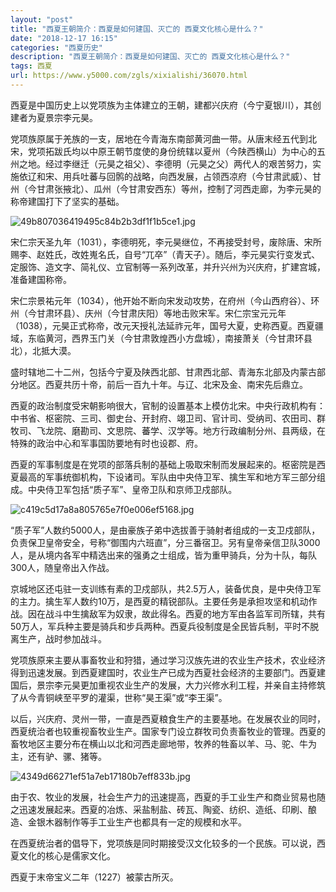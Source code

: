 ```yaml
---
layout: "post"
title: "西夏王朝简介：西夏是如何建国、灭亡的 西夏文化核心是什么？"
date: "2018-12-17 16:15"
categories: "西夏历史"
description: "西夏王朝简介：西夏是如何建国、灭亡的 西夏文化核心是什么？"
tags: 西夏
url: https://www.y5000.com/zgls/xixialishi/36070.html
---
```






西夏是中国历史上以党项族为主体建立的王朝，建都兴庆府（今宁夏银川），其创建者为夏景宗李元昊。

党项族原属于羌族的一支，居地在今青海东南部黄河曲一带。从唐末经五代到北宋，党项拓跋氏均以中原王朝节度使的身份统辖以夏州（今陕西横山）为中心的五州之地。经过李继迁（元昊之祖父）、李德明（元昊之父）两代人的艰苦努力，实施依辽和宋、用兵吐蕃与回鹘的战略，向西发展，占领西凉府（今甘肃武威）、甘州（今甘肃张掖北）、瓜州（今甘肃安西东）等州，控制了河西走廊，为李元昊的称帝建国打下了坚实的基础。

![49b807036419495c84b2b3df1f1b5ce1.jpg](https://img.y5000.com/uploads/allimg/181029/49b807036419495c84b2b3df1f1b5ce1.jpg)

宋仁宗天圣九年（1031），李德明死，李元昊继位，不再接受封号，废除唐、宋所赐李、赵姓氏，改姓嵬名氏，自号“兀卒”（青天子）。随后，李元昊实行变发式、定服饰、造文字、简礼仪、立官制等一系列改革，并升兴州为兴庆府，扩建宫城，准备建国称帝。

宋仁宗景祐元年（1034），他开始不断向宋发动攻势，在府州（今山西府谷）、环州（今甘肃环县）、庆州（今甘肃庆阳）等地击败宋军。宋仁宗宝元元年（1038），元昊正式称帝，改元天授礼法延祚元年，国号大夏，史称西夏。西夏疆域，东临黄河，西界玉门关（今甘肃敦煌西小方盘城），南接萧关（今甘肃环县北），北抵大漠。

盛时辖地二十二州，包括今宁夏及陕西北部、甘肃西北部、青海东北部及内蒙古部分地区。西夏共历十帝，前后一百九十年。与辽、北宋及金、南宋先后鼎立。

西夏的政治制度受宋朝影响很大，官制的设置基本上模仿北宋。中央行政机构有：中书省、枢密院、三司、御史台、开封府、翊卫司、官计司、受纳司、农田司、群牧司、飞龙院、磨勘司、文思院、蕃学、汉学等。地方行政编制分州、县两级，在特殊的政治中心和军事国防要地有时也设郡、府。  

西夏的军事制度是在党项的部落兵制的基础上吸取宋制而发展起来的。枢密院是西夏最高的军事统御机构，下设诸司。军队由中央侍卫军、擒生军和地方军三部分组成。中央侍卫军包括“质子军”、皇帝卫队和京师卫戍部队。

![c419c5d17a8a805765e7f0e006ef5168.jpg](https://img.y5000.com/uploads/allimg/181029/c419c5d17a8a805765e7f0e006ef5168.jpg)

“质子军”人数约5000人，是由豪族子弟中选拔善于骑射者组成的一支卫戍部队，负责保卫皇帝安全，号称“御围内六班直”，分三番宿卫。另有皇帝亲信卫队3000人，是从境内各军中精选出来的强勇之士组成，皆为重甲骑兵，分为十队，每队300人，随皇帝出入作战。

京城地区还屯驻一支训练有素的卫戍部队，共2.5万人，装备优良，是中央侍卫军的主力。擒生军人数约10万，是西夏的精锐部队。主要任务是承担攻坚和机动作战。因在战斗中生擒敌军为奴隶，故此得名。西夏的地方军由各监军司所辖，共有50万人，军兵种主要是骑兵和步兵两种。西夏兵役制度是全民皆兵制，平时不脱离生产，战时参加战斗。

党项族原来主要从事畜牧业和狩猎，通过学习汉族先进的农业生产技术，农业经济得到迅速发展。到西夏建国时，农业生产已成为西夏社会经济的主要部门。西夏建国后，景宗李元昊更加重视农业生产的发展，大力兴修水利工程，并亲自主持修筑了从今青铜峡至平罗的灌渠，世称“昊王渠”或“李王渠”。

以后，兴庆府、灵州一带，一直是西夏粮食生产的主要基地。在发展农业的同时，西夏统治者也较重视畜牧业生产。国家专门设立群牧司负责畜牧业的管理。西夏的畜牧地区主要分布在横山以北和河西走廊地带，牧养的牲畜以羊、马、驼、牛为主，还有驴、骡、猪等。

![4349d66271ef51a7eb17180b7eff833b.jpg](https://img.y5000.com/uploads/allimg/181029/4349d66271ef51a7eb17180b7eff833b.jpg)

由于农、牧业的发展，社会生产力的迅速提高，西夏的手工业生产和商业贸易也随之迅速发展起来。西夏的冶炼、采盐制盐、砖瓦、陶瓷、纺织、造纸、印刷、酿造、金银木器制作等手工业生产也都具有一定的规模和水平。

在西夏统治者的倡导下，党项族是同时期接受汉文化较多的一个民族。可以说，西夏文化的核心是儒家文化。

西夏于末帝宝义二年（1227）被蒙古所灭。
